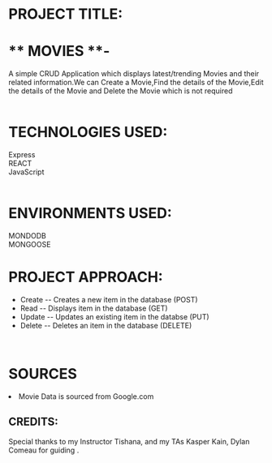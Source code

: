 # **PROJECT TITLE:** 
# ** MOVIES **-
A simple CRUD Application which  displays latest/trending Movies and their related information.We can Create a Movie,Find the details of the Movie,Edit the details of the Movie and Delete the Movie which is not required
<br><br>


# **TECHNOLOGIES USED:**

Express<br>REACT<br>JavaScript <br>
<br>

# **ENVIRONMENTS USED:**
 MONDODB<br>
 MONGOOSE

# **PROJECT APPROACH:**
<ul>
<li>Create -- Creates a new item in the database (POST)
<li> Read -- Displays item in the database (GET)
<li> Update -- Updates an existing item in the databse (PUT)
<li> Delete -- Deletes an item in the database (DELETE)
</ul> 
<br>


# **SOURCES**
<li>Movie Data is sourced from Google.com

## **CREDITS:**
Special thanks to my Instructor Tishana, and my TAs Kasper Kain, Dylan Comeau  for guiding .
